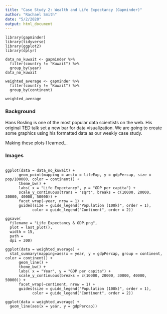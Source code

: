 ```yaml
---
title: "Case Study 2: Wealth and Life Expectancy (Gapminder)"
author: "Rachael Smith"
date: "5/2/2020"
output: html_document
---
```


```{r}
library(gapminder)
library(tidyverse)
library(ggplot2)
library(dplyr)

data_no_kuwait <- gapminder %>% 
  filter(country != "Kuwait") %>% 
  group_by(year)
data_no_kuwait

weighted_average <- gapminder %>% 
  filter(country != "Kuwait") %>% 
  group_by(continent)

weighted_average

```

### Background

Hans Rosling is one of the most popular data scientists on the web. His original TED talk set a new bar for data visualization. We are going to create some graphics using his formatted data as our weekly case study. 

Making these plots I learned...

### Images
```{r}

ggplot(data = data_no_kuwait) +
      geom_point(mapping = aes(x = lifeExp, y = gdpPercap, size = pop/100000, color = continent)) +
      theme_bw() +
      labs( x = "Life Expectancy", y = "GDP per capita") +
      scale_y_continuous(trans = "sqrt", breaks = c(10000, 20000, 30000, 40000, 50000)) +
      facet_wrap(~year, nrow = 1) +
      guides(size = guide_legend("Population (100k)", order = 1),
            color = guide_legend("Continent", order = 2)) 

ggsave(
  filename = "Life Expectancy & GDP.png",
  plot = last_plot(),
  width = 15,
  path = 
  dpi = 300)
```


```{r}
ggplot(data = weighted_average) + 
  stat_summary(mapping=aes(x = year, y = gdpPercap, group = continent, color = continent)) +
      geom_line() +
      theme_bw() +
      labs( x = "Year", y = "GDP per capita") +
      scale_y_continuous(breaks = c(10000, 20000, 30000, 40000, 50000)) +
      facet_wrap(~continent, nrow = 1) +
      guides(size = guide_legend("Population (100k)", order = 1),
            color = guide_legend("Continent", order = 2))
```

```{r}
ggplot(data = weighted_average) +
  geom_line(aes(x = year, y = gdpPercap))
```

